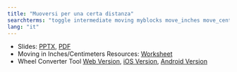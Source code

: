 ```yaml
---
title: "Muoversi per una certa distanza"
searchterms: "toggle intermediate moving myblocks move_inches move_centimeters move_centimetres move_cm wheelconverter my_blocks moving_with moving_with_my_blocks"
lang: "it"
---
```

 <ul>
 <li class="ng-binding">Slides:
 <a href="ProgrammingLessons/intermediate/Muoversi per una certa distanza.pptx">PPTX</a>,
 <a href="ProgrammingLessons/intermediate/Muoversi per una certa distanza.pdf">PDF</a>
 </li>
 <li>Moving in Inches/Centimeters Resources:
 <a href="ProgrammingLessons/intermediate/DPIorDPCWorksheet.pdf">Worksheet</a>
 </li>
 <li>Wheel Converter Tool <a href="translations/resources/wheelconverter">Web Version</a>,
 <a href="https://itunes.apple.com/us/app/wheel-converter-for-ev3/id1042474404?ls=1&amp;mt=8">iOS Version</a>,
 <a href="https://play.google.com/store/apps/details?id=com.ev3lessons.wheelconverter">Android Version</a>
 </li>
 </ul>

